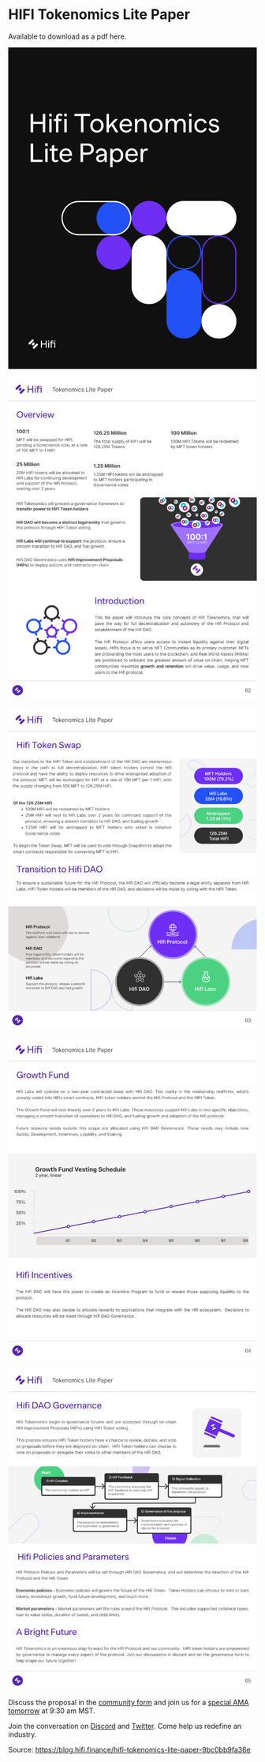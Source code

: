 
# HIFI Tokenomics Lite Paper

Available to download as a pdf here.

![](../images/2022-11-28_hifi-tokenomics-lite-paper/1_LI0xPUF3BzzzAKmV5joy4Q.png)

![](../images/2022-11-28_hifi-tokenomics-lite-paper/1_AYQDXOv8irD2Ju7Rn_M_sQ.png)

![](../images/2022-11-28_hifi-tokenomics-lite-paper/1_WwrFiBXv88zlQLNSg9ti5g.png)

![](../images/2022-11-28_hifi-tokenomics-lite-paper/1_6hkv8c7qmqPBgnRkqGSwKg.png)

![](../images/2022-11-28_hifi-tokenomics-lite-paper/1_Tcusz4yewDbiVWn32iUJBA.png)

Discuss the proposal in the [community form](https://forum.hifi.finance/c/proposals/5) and join us for a [special AMA tomorrow](https://youtu.be/zN31w1Wuftk) at 9:30 am MST.

Join the conversation on [Discord](https://discord.com/invite/mhtSRz6) and [Twitter](https://twitter.com/hififinance). Come help us redefine an industry.


Source: https://blog.hifi.finance/hifi-tokenomics-lite-paper-9bc0bb9fa36e
